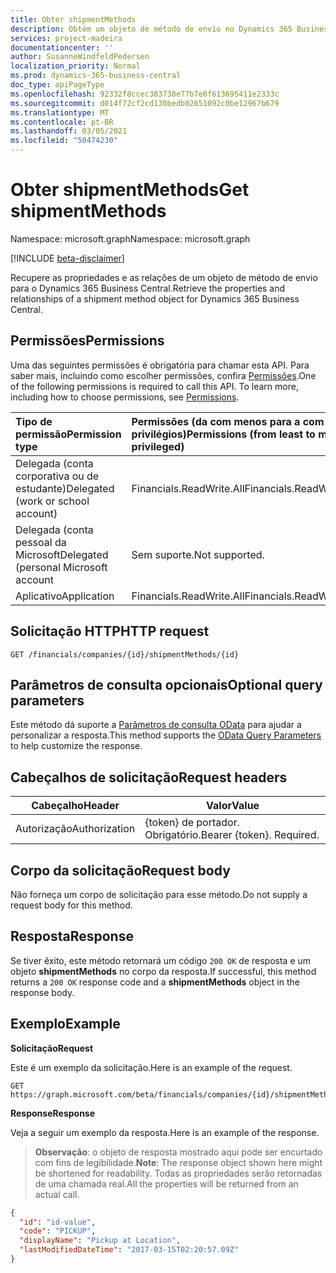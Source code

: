 ```yaml
---
title: Obter shipmentMethods
description: Obtém um objeto de método de envio no Dynamics 365 Business Central.
services: project-madeira
documentationcenter: ''
author: SusanneWindfeldPedersen
localization_priority: Normal
ms.prod: dynamics-365-business-central
doc_type: apiPageType
ms.openlocfilehash: 92332f8ccec383738e77b7e0f613695411e2333c
ms.sourcegitcommit: d014f72cf2cd130bedb02651092c0be12967b679
ms.translationtype: MT
ms.contentlocale: pt-BR
ms.lasthandoff: 03/05/2021
ms.locfileid: "50474230"
---
```

# <a name="get-shipmentmethods"></a><span data-ttu-id="6890e-103">Obter shipmentMethods</span><span class="sxs-lookup"><span data-stu-id="6890e-103">Get shipmentMethods</span></span>

<span data-ttu-id="6890e-104">Namespace: microsoft.graph</span><span class="sxs-lookup"><span data-stu-id="6890e-104">Namespace: microsoft.graph</span></span>

[!INCLUDE [beta-disclaimer](../../includes/beta-disclaimer.md)]

<span data-ttu-id="6890e-105">Recupere as propriedades e as relações de um objeto de método de envio para o Dynamics 365 Business Central.</span><span class="sxs-lookup"><span data-stu-id="6890e-105">Retrieve the properties and relationships of a shipment method object for Dynamics 365 Business Central.</span></span>

## <a name="permissions"></a><span data-ttu-id="6890e-106">Permissões</span><span class="sxs-lookup"><span data-stu-id="6890e-106">Permissions</span></span>
<span data-ttu-id="6890e-p101">Uma das seguintes permissões é obrigatória para chamar esta API. Para saber mais, incluindo como escolher permissões, confira [Permissões](/graph/permissions-reference).</span><span class="sxs-lookup"><span data-stu-id="6890e-p101">One of the following permissions is required to call this API. To learn more, including how to choose permissions, see [Permissions](/graph/permissions-reference).</span></span>

|<span data-ttu-id="6890e-109">Tipo de permissão</span><span class="sxs-lookup"><span data-stu-id="6890e-109">Permission type</span></span> |<span data-ttu-id="6890e-110">Permissões (da com menos para a com mais privilégios)</span><span class="sxs-lookup"><span data-stu-id="6890e-110">Permissions (from least to most privileged)</span></span>|
|:---------------|:------------------------------------------|
|<span data-ttu-id="6890e-111">Delegada (conta corporativa ou de estudante)</span><span class="sxs-lookup"><span data-stu-id="6890e-111">Delegated (work or school account)</span></span>|<span data-ttu-id="6890e-112">Financials.ReadWrite.All</span><span class="sxs-lookup"><span data-stu-id="6890e-112">Financials.ReadWrite.All</span></span> |
|<span data-ttu-id="6890e-113">Delegada (conta pessoal da Microsoft</span><span class="sxs-lookup"><span data-stu-id="6890e-113">Delegated (personal Microsoft account</span></span>|<span data-ttu-id="6890e-114">Sem suporte.</span><span class="sxs-lookup"><span data-stu-id="6890e-114">Not supported.</span></span>|
|<span data-ttu-id="6890e-115">Aplicativo</span><span class="sxs-lookup"><span data-stu-id="6890e-115">Application</span></span>|<span data-ttu-id="6890e-116">Financials.ReadWrite.All</span><span class="sxs-lookup"><span data-stu-id="6890e-116">Financials.ReadWrite.All</span></span>|

## <a name="http-request"></a><span data-ttu-id="6890e-117">Solicitação HTTP</span><span class="sxs-lookup"><span data-stu-id="6890e-117">HTTP request</span></span>

```
GET /financials/companies/{id}/shipmentMethods/{id}
```

## <a name="optional-query-parameters"></a><span data-ttu-id="6890e-118">Parâmetros de consulta opcionais</span><span class="sxs-lookup"><span data-stu-id="6890e-118">Optional query parameters</span></span>
<span data-ttu-id="6890e-119">Este método dá suporte a [Parâmetros de consulta OData](/graph/query-parameters) para ajudar a personalizar a resposta.</span><span class="sxs-lookup"><span data-stu-id="6890e-119">This method supports the [OData Query Parameters](/graph/query-parameters) to help customize the response.</span></span>

## <a name="request-headers"></a><span data-ttu-id="6890e-120">Cabeçalhos de solicitação</span><span class="sxs-lookup"><span data-stu-id="6890e-120">Request headers</span></span>
|<span data-ttu-id="6890e-121">Cabeçalho</span><span class="sxs-lookup"><span data-stu-id="6890e-121">Header</span></span>|<span data-ttu-id="6890e-122">Valor</span><span class="sxs-lookup"><span data-stu-id="6890e-122">Value</span></span>|
|------|-----|
|<span data-ttu-id="6890e-123">Autorização</span><span class="sxs-lookup"><span data-stu-id="6890e-123">Authorization</span></span>  |<span data-ttu-id="6890e-p102">{token} de portador. Obrigatório.</span><span class="sxs-lookup"><span data-stu-id="6890e-p102">Bearer {token}. Required.</span></span> |

## <a name="request-body"></a><span data-ttu-id="6890e-126">Corpo da solicitação</span><span class="sxs-lookup"><span data-stu-id="6890e-126">Request body</span></span>
<span data-ttu-id="6890e-127">Não forneça um corpo de solicitação para esse método.</span><span class="sxs-lookup"><span data-stu-id="6890e-127">Do not supply a request body for this method.</span></span>

## <a name="response"></a><span data-ttu-id="6890e-128">Resposta</span><span class="sxs-lookup"><span data-stu-id="6890e-128">Response</span></span>
<span data-ttu-id="6890e-129">Se tiver êxito, este método retornará um código `200 OK` de resposta e um objeto **shipmentMethods** no corpo da resposta.</span><span class="sxs-lookup"><span data-stu-id="6890e-129">If successful, this method returns a `200 OK` response code and a **shipmentMethods** object in the response body.</span></span>

## <a name="example"></a><span data-ttu-id="6890e-130">Exemplo</span><span class="sxs-lookup"><span data-stu-id="6890e-130">Example</span></span>

<span data-ttu-id="6890e-131">**Solicitação**</span><span class="sxs-lookup"><span data-stu-id="6890e-131">**Request**</span></span>

<span data-ttu-id="6890e-132">Este é um exemplo da solicitação.</span><span class="sxs-lookup"><span data-stu-id="6890e-132">Here is an example of the request.</span></span>
```http
GET https://graph.microsoft.com/beta/financials/companies/{id}/shipmentMethods/{id}
```

<span data-ttu-id="6890e-133">**Response**</span><span class="sxs-lookup"><span data-stu-id="6890e-133">**Response**</span></span>

<span data-ttu-id="6890e-134">Veja a seguir um exemplo da resposta.</span><span class="sxs-lookup"><span data-stu-id="6890e-134">Here is an example of the response.</span></span> 

> <span data-ttu-id="6890e-135">**Observação**: o objeto de resposta mostrado aqui pode ser encurtado com fins de legibilidade.</span><span class="sxs-lookup"><span data-stu-id="6890e-135">**Note**: The response object shown here might be shortened for readability.</span></span> <span data-ttu-id="6890e-136">Todas as propriedades serão retornadas de uma chamada real.</span><span class="sxs-lookup"><span data-stu-id="6890e-136">All the properties will be returned from an actual call.</span></span>

```json
{
  "id": "id-value",
  "code": "PICKUP",
  "displayName": "Pickup at Location",
  "lastModifiedDateTime": "2017-03-15T02:20:57.09Z"
}
```



